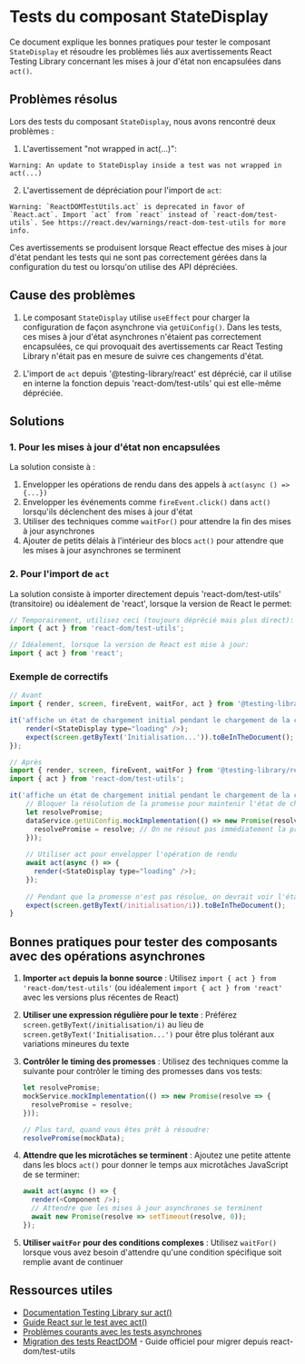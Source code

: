 # Tests du composant StateDisplay

Ce document explique les bonnes pratiques pour tester le composant `StateDisplay` et résoudre les problèmes liés aux avertissements React Testing Library concernant les mises à jour d'état non encapsulées dans `act()`.

## Problèmes résolus

Lors des tests du composant `StateDisplay`, nous avons rencontré deux problèmes :

1. L'avertissement "not wrapped in act(...)":

```
Warning: An update to StateDisplay inside a test was not wrapped in act(...)
```

2. L'avertissement de dépréciation pour l'import de `act`:

```
Warning: `ReactDOMTestUtils.act` is deprecated in favor of `React.act`. Import `act` from `react` instead of `react-dom/test-utils`. See https://react.dev/warnings/react-dom-test-utils for more info.
```

Ces avertissements se produisent lorsque React effectue des mises à jour d'état pendant les tests qui ne sont pas correctement gérées dans la configuration du test ou lorsqu'on utilise des API dépréciées.

## Cause des problèmes

1. Le composant `StateDisplay` utilise `useEffect` pour charger la configuration de façon asynchrone via `getUiConfig()`. Dans les tests, ces mises à jour d'état asynchrones n'étaient pas correctement encapsulées, ce qui provoquait des avertissements car React Testing Library n'était pas en mesure de suivre ces changements d'état.

2. L'import de `act` depuis '@testing-library/react' est déprécié, car il utilise en interne la fonction depuis 'react-dom/test-utils' qui est elle-même dépréciée.

## Solutions

### 1. Pour les mises à jour d'état non encapsulées

La solution consiste à :

1. Envelopper les opérations de rendu dans des appels à `act(async () => {...})`
2. Envelopper les événements comme `fireEvent.click()` dans `act()` lorsqu'ils déclenchent des mises à jour d'état
3. Utiliser des techniques comme `waitFor()` pour attendre la fin des mises à jour asynchrones
4. Ajouter de petits délais à l'intérieur des blocs `act()` pour attendre que les mises à jour asynchrones se terminent

### 2. Pour l'import de `act`

La solution consiste à importer directement depuis 'react-dom/test-utils' (transitoire) ou idéalement de 'react', lorsque la version de React le permet:

```javascript
// Temporairement, utilisez ceci (toujours déprécié mais plus direct):
import { act } from 'react-dom/test-utils';

// Idéalement, lorsque la version de React est mise à jour:
import { act } from 'react';
```

### Exemple de correctifs

```javascript
// Avant
import { render, screen, fireEvent, waitFor, act } from '@testing-library/react';

it('affiche un état de chargement initial pendant le chargement de la configuration', () => {
    render(<StateDisplay type="loading" />);
    expect(screen.getByText('Initialisation...')).toBeInTheDocument();
});

// Après
import { render, screen, fireEvent, waitFor } from '@testing-library/react';
import { act } from 'react-dom/test-utils';

it('affiche un état de chargement initial pendant le chargement de la configuration', async () => {
    // Bloquer la résolution de la promesse pour maintenir l'état de chargement
    let resolvePromise;
    dataService.getUiConfig.mockImplementation(() => new Promise(resolve => {
      resolvePromise = resolve; // On ne résout pas immédiatement la promesse
    }));
    
    // Utiliser act pour envelopper l'opération de rendu
    await act(async () => {
      render(<StateDisplay type="loading" />);
    });
    
    // Pendant que la promesse n'est pas résolue, on devrait voir l'état initial
    expect(screen.getByText(/initialisation/i)).toBeInTheDocument();
}
```

## Bonnes pratiques pour tester des composants avec des opérations asynchrones

1. **Importer `act` depuis la bonne source** : Utilisez `import { act } from 'react-dom/test-utils'` (ou idéalement `import { act } from 'react'` avec les versions plus récentes de React)

2. **Utiliser une expression régulière pour le texte** : Préférez `screen.getByText(/initialisation/i)` au lieu de `screen.getByText('Initialisation...')` pour être plus tolérant aux variations mineures du texte

3. **Contrôler le timing des promesses** : Utilisez des techniques comme la suivante pour contrôler le timing des promesses dans vos tests:

   ```javascript
   let resolvePromise;
   mockService.mockImplementation(() => new Promise(resolve => {
     resolvePromise = resolve;
   }));
   
   // Plus tard, quand vous êtes prêt à résoudre:
   resolvePromise(mockData);
   ```

4. **Attendre que les microtâches se terminent** : Ajoutez une petite attente dans les blocs `act()` pour donner le temps aux microtâches JavaScript de se terminer:

   ```javascript
   await act(async () => {
     render(<Component />);
     // Attendre que les mises à jour asynchrones se terminent
     await new Promise(resolve => setTimeout(resolve, 0));
   });
   ```

5. **Utiliser `waitFor` pour des conditions complexes** : Utilisez `waitFor()` lorsque vous avez besoin d'attendre qu'une condition spécifique soit remplie avant de continuer

## Ressources utiles

- [Documentation Testing Library sur act()](https://testing-library.com/docs/react-testing-library/api/#act)
- [Guide React sur le test avec act()](https://reactjs.org/docs/test-utils.html#act)
- [Problèmes courants avec les tests asynchrones](https://kentcdodds.com/blog/fix-the-not-wrapped-in-act-warning)
- [Migration des tests ReactDOM](https://react.dev/warnings/react-dom-test-utils) - Guide officiel pour migrer depuis react-dom/test-utils
